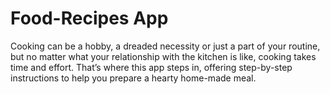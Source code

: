 # Food-Recipes App

Cooking can be a hobby, a dreaded necessity or just a part of your routine, but no matter what your relationship with the kitchen is like, cooking takes time and effort. That’s where this app steps in, offering step-by-step instructions to help you prepare a hearty home-made meal.
